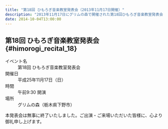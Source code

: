 ```yaml
---
title: "第18回 ひもろぎ音楽教室発表会（2013年11月17日開催）"
description: "2013年11月17日にグリムの森で開催された第18回ひもろぎ音楽教室発表会の記録ページです。"
date: 2014-10-04T13:00:00
---
```


## 第18回 ひもろぎ音楽教室発表会{#himorogi_recital_18}

<dl class="basic">
  <dt>イベント名</dt>
  <dd>第18回 ひもろぎ音楽教室発表会</dd>

  <dt>開催日</dt>
  <dd>平成25年11月17日（日）</dd>

  <dt>時間</dt>
  <dd>午前9:30 開演</dd>

  <dt>場所</dt>
  <dd>グリムの森（栃木県下野市）</dd>
</dl>

<p class="mt-4">
本発表会は無事に終了いたしました。ご出演・ご来場いただいた皆様に、心より御礼申し上げます。
</p>
